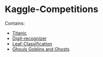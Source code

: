 # Kaggle-Competitions

Contains:
- [Titanic](https://www.kaggle.com/c/titanic)
- [Digit-recognizer](https://www.kaggle.com/c/digit-recognizer)
- [Leaf-Classification](https://www.kaggle.com/c/leaf-classification)
- [Ghouls Goblins and Ghosts](https://www.kaggle.com/c/ghouls-goblins-and-ghosts-boo)

